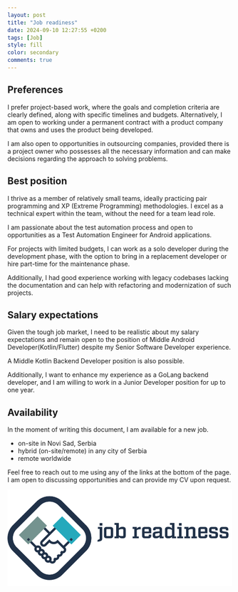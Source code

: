 ```yaml
---
layout: post
title: "Job readiness"
date: 2024-09-10 12:27:55 +0200
tags: [Job]
style: fill
color: secondary
comments: true
---
```

## Preferences

I prefer project-based work, where the goals and completion criteria are clearly defined,
along with specific timelines and budgets. Alternatively, I am open to working under a permanent
contract with a product company that owns and uses the product being developed.

I am also open to opportunities in outsourcing companies, provided there is a project owner
who possesses all the necessary information and can make decisions regarding the approach to
solving problems.

## Best position

I thrive as a member of relatively small teams, ideally practicing pair programming and XP
(Extreme Programming) methodologies. I excel as a technical expert within the team, without
the need for a team lead role.

I am passionate about the test automation process and open to opportunities as a
Test Automation Engineer for Android applications.

For projects with limited budgets, I can work as a solo developer during the development phase,
with the option to bring in a replacement developer or hire part-time for the maintenance phase.

Additionally, I had good experience working with legacy codebases lacking the documentation and
can help with refactoring and modernization of such projects.

## Salary expectations

Given the tough job market, I need to be realistic about my salary expectations and remain open
to the position of Middle Android Developer(Kotlin/Flutter) despite my Senior Software Developer
experience.

A Middle Kotlin Backend Developer position is also possible.

Additionally, I want to enhance my experience as a GoLang backend developer, and I am willing to work
in a Junior Developer position for up to one year.

## Availability

In the moment of writing this document, I am available for a new job.
 
 - on-site in Novi Sad, Serbia
 - hybrid (on-site/remote) in any city of Serbia
 - remote worldwide

Feel free to reach out to me using any of the links at the bottom of the page. I am open to discussing opportunities
and can provide my CV upon request.

![Job Readiness](/assets/images/job-readiness.png)
